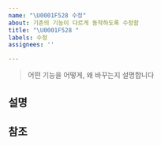 ```yaml
---
name: "\U0001F528 수정"
about: 기존의 기능이 다르게 동작하도록 수정함
title: "\U0001F528 "
labels: 수정
assignees: ''

---
```


> 어떤 기능을 어떻게, 왜 바꾸는지 설명합니다

## 설명

## 참조
